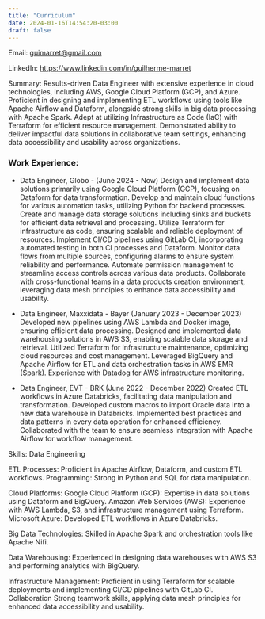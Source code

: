 ```yaml
---
title: "Curriculum"
date: 2024-01-16T14:54:20-03:00
draft: false
---
```


Email: guimarret@gmail.com

LinkedIn: https://www.linkedin.com/in/guilherme-marret

Summary:
Results-driven Data Engineer with extensive experience in cloud technologies, including AWS, Google Cloud Platform (GCP), and Azure. Proficient in designing and implementing ETL workflows using tools like Apache Airflow and Dataform, alongside strong skills in big data processing with Apache Spark. Adept at utilizing Infrastructure as Code (IaC) with Terraform for efficient resource management. Demonstrated ability to deliver impactful data solutions in collaborative team settings, enhancing data accessibility and usability across organizations.

### Work Experience:

- Data Engineer, Globo - (June 2024 - Now)
  Design and implement data solutions primarily using Google Cloud Platform (GCP), focusing on Dataform for data transformation.
  Develop and maintain cloud functions for various automation tasks, utilizing Python for backend processes.
  Create and manage data storage solutions including sinks and buckets for efficient data retrieval and processing.
  Utilize Terraform for infrastructure as code, ensuring scalable and reliable deployment of resources.
  Implement CI/CD pipelines using GitLab CI, incorporating automated testing in both CI processes and Dataform.
  Monitor data flows from multiple sources, configuring alarms to ensure system reliability and performance.
  Automate permission management to streamline access controls across various data products.
  Collaborate with cross-functional teams in a data products creation environment, leveraging data mesh principles to enhance data accessibility and usability.

- Data Engineer, Maxxidata - Bayer (January 2023 - December 2023)
  Developed new pipelines using AWS Lambda and Docker image, ensuring efficient data processing.
  Designed and implemented data warehousing solutions in AWS S3, enabling scalable data storage and retrieval.
  Utilized Terraform for infrastructure maintenance, optimizing cloud resources and cost management.
  Leveraged BigQuery and Apache Airflow for ETL and data orchestration tasks in AWS EMR (Spark).
  Experience with Datadog for AWS infrastructure monitoring.

- Data Engineer, EVT - BRK (June 2022 - December 2022)
  Created ETL workflows in Azure Databricks, facilitating data manipulation and transformation.
  Developed custom macros to import Oracle data into a new data warehouse in Databricks.
  Implemented best practices and data patterns in every data operation for enhanced efficiency.
  Collaborated with the team to ensure seamless integration with Apache Airflow for workflow management.

Skills:
Data Engineering

ETL Processes: Proficient in Apache Airflow, Dataform, and custom ETL workflows.
Programming: Strong in Python and SQL for data manipulation.

Cloud Platforms:
Google Cloud Platform (GCP): Expertise in data solutions using Dataform and BigQuery.
Amazon Web Services (AWS): Experience with AWS Lambda, S3, and infrastructure management using Terraform.
Microsoft Azure: Developed ETL workflows in Azure Databricks.

Big Data Technologies:
Skilled in Apache Spark and orchestration tools like Apache Nifi.

Data Warehousing:
Experienced in designing data warehouses with AWS S3 and performing analytics with BigQuery.

Infrastructure Management:
Proficient in using Terraform for scalable deployments and implementing CI/CD pipelines with GitLab CI.
Collaboration
Strong teamwork skills, applying data mesh principles for enhanced data accessibility and usability.
